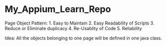 # My_Appium_Learn_Repo

Page Object Pattern:
	1. Easy to Maintain
	2. Easy Readability of Scripts
	3. Reduce or Eliminate duplicacy
	4. Re-Usablity of Code
	5. Reliability
	

Idea: 
	All the objects belonging to one page will be defined in one java class.